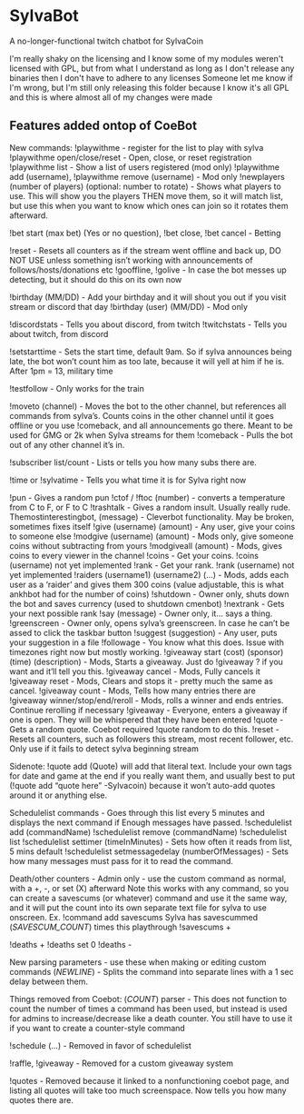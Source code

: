 # SylvaBot
A no-longer-functional twitch chatbot for SylvaCoin

I'm really shaky on the licensing and I know some of my modules weren't licensed with GPL, but from what I understand as long as I don't release any binaries then I don't have to adhere to any licenses
Someone let me know if I'm wrong, but I'm still only releasing this folder because I know it's all GPL and this is where almost all of my changes were made

## Features added ontop of CoeBot
New commands:
!playwithme - register for the list to play with sylva
!playwithme open/close/reset - Open, close, or reset registration
!playwithme list - Show a list of users registered (mod only)
!playwithme add (username), !playwithme remove (username) - Mod only
!newplayers (number of players) (optional: number to rotate) - Shows what players to use.  This will show you the players THEN move them, so it will match list, but use this when you want to know which ones can join so it rotates them afterward.

!bet start (max bet) (Yes or no question), !bet close, !bet cancel - Betting

!reset - Resets all counters as if the stream went offline and back up, DO NOT USE unless something isn’t working with announcements of follows/hosts/donations etc
!gooffline, !golive - In case the bot messes up detecting, but it should do this on its own now

!birthday (MM/DD) - Add your birthday and it will shout you out if you visit stream or discord that day
!birthday (user) (MM/DD) - Mod only

!discordstats - Tells you about discord, from twitch
!twitchstats - Tells you about twitch, from discord

!setstarttime - Sets the start time, default 9am.  So if sylva announces being late, the bot won’t count him as too late, because it will yell at him if he is.  After 1pm = 13, military time

!testfollow - Only works for the train

!moveto (channel) - Moves the bot to the other channel, but references all commands from sylva’s.  Counts coins in the other channel until it goes offline or you use !comeback, and all announcements go there.  Meant to be used for GMG or 2k when Sylva streams for them
!comeback - Pulls the bot out of any other channel it’s in.

!subscriber list/count - Lists or tells you how many subs there are.

!time or !sylvatime  - Tells you what time it is for Sylva right now

!pun - Gives a random pun
!ctof / !ftoc (number) - converts a temperature from C to F, or F to C
!trashtalk - Gives a random insult.  Usually really rude.
Themostinterestingbot, (message) - Cleverbot functionality.  May be broken, sometimes fixes itself
!give (username) (amount) - Any user, give your coins to someone else
!modgive (username) (amount) - Mods only, give someone coins without subtracting from yours
!modgiveall (amount) - Mods, gives coins to every viewer in the channel
!coins - Get your coins.  !coins (username) not yet implemented
!rank - Get your rank.  !rank (username) not yet implemented
!raiders (username1) (username2) (...) - Mods, adds each user as a ‘raider’ and gives them 300 coins (value adjustable, this is what ankhbot had for the number of coins)
!shutdown - Owner only, shuts down the bot and saves currency (used to shutdown cmenbot)
!nextrank - Gets your next possible rank
!say (message) - Owner only, it… says a thing.
!greenscreen - Owner only, opens sylva’s greenscreen.  In case he can’t be assed to click the taskbar button
!suggest (suggestion) - Any user, puts your suggestion in a file
!followage - You know what this does.  Issue with timezones right now but mostly working.
!giveaway start (cost) (sponsor) (time) (description) - Mods, Starts a giveaway.  Just do !giveaway ? if you want and it’ll tell you this.
!giveaway cancel - Mods, Fully cancels it
!giveaway reset - Mods, Clears and stops it - pretty much the same as cancel.
!giveaway count - Mods, Tells how many entries there are
!giveaway winner/stop/end/reroll - Mods, rolls a winner and ends entries.  Continue rerolling if necessary
!giveaway - Everyone, enters a giveaway if one is open.  They will be whispered that they have been entered
!quote - Gets a random quote.  Coebot required !quote random to do this.
!reset - Resets all counters, such as followers this stream, most recent follower, etc. Only use if it fails to detect sylva beginning stream

Sidenote: !quote add (Quote) will add that literal text.  Include your own tags for date and game at the end if you really want them, and usually best to put (!quote add “quote here” -Sylvacoin) because it won’t auto-add quotes around it or anything else.


Schedulelist commands - Goes through this list every 5 minutes and displays the next command if 
      Enough messages have passed.
!schedulelist add (commandName)
!schedulelist remove (commandName)
!schedulelist list
!schedulelist settimer (timeInMinutes) - Sets how often it reads from list, 5 mins default
!schedulelist setmessagedelay (numberOfMessages) - Sets how many messages must pass for it to read the command.

Death/other counters - Admin only - use the custom command as normal, with a +, -, or set (X) afterward
Note this works with any command, so you can create a savescums (or whatever) command and use it the same way, and it will put the count into its own separate text file for sylva to use onscreen.
Ex. !command add savescums Sylva has savescummed (_SAVESCUM_COUNT_) times this playthrough
!savescums +

!deaths +
!deaths set 0
!deaths -

New parsing parameters - use these when making or editing custom commands
(_NEWLINE_) - Splits the command into separate lines with a 1 sec delay between them.



Things removed from Coebot: 
(_COUNT_) parser - This does not function to count the number of times a command has been used, but instead is used for admins to increase/decrease like a death counter. You still have to use it if you want to create a counter-style command

!schedule (...) - Removed in favor of schedulelist

!raffle, !giveaway - Removed for a custom giveaway system

!quotes - Removed because it linked to a nonfunctioning coebot page, and listing all quotes will take too much screenspace.  Now tells you how many quotes there are.


